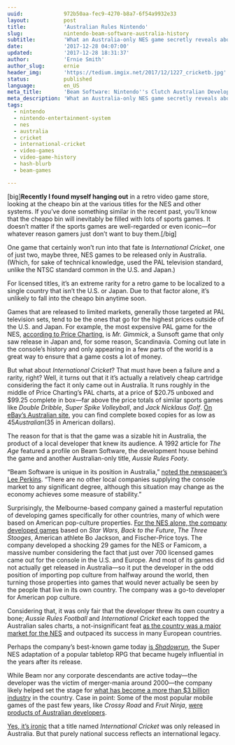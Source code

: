 ```yaml
---
uuid:             972b50aa-fec9-4270-b8a7-6f54a9932e33
layout:           post
title:            'Australian Rules Nintendo'
slug:             nintendo-beam-software-australia-history
subtitle:         'What an Australia-only NES game secretly reveals about many of the early Nintendo games that came out in the United States.'
date:             '2017-12-28 04:07:00'
updated:          '2017-12-28 18:31:37'
author:           'Ernie Smith'
author_slug:      ernie
header_img:       'https://tedium.imgix.net/2017/12/1227_cricketb.jpg'
status:           published
language:         en_US
meta_title:       'Beam Software: Nintendo''s Clutch Australian Developer'
meta_description: 'What an Australia-only NES game secretly reveals about many of the early Nintendo games that came out in the United States.'
tags:
  - nintendo
  - nintendo-entertainment-system
  - nes
  - australia
  - cricket
  - international-cricket
  - video-games
  - video-game-history
  - hash-blurb
  - beam-games

---
```


[big]**Recently I found myself hanging out** in a retro video game store, looking at the cheapo bin at the various titles for the NES and other systems. If you’ve done something similar in the recent past, you’ll know that the cheapo bin will inevitably be filled with lots of sports games. It doesn’t matter if the sports games are well-regarded or even iconic—for whatever reason gamers just don’t want to buy them.[/big]

One game that certainly won’t run into that fate is *International Cricket*, one of just two, maybe three, NES games to be released only in Australia. (Which, for sake of technical knowledge, used the PAL television standard, unlike the NTSC standard common in the U.S. and Japan.)

For licensed titles, it’s an extreme rarity for a retro game to be localized to a single country that isn’t the U.S. or Japan. Due to that factor alone, it’s unlikely to fall into the cheapo bin anytime soon.

Games that are released to limited markets, generally those targeted at PAL television sets, tend to be the ones that go for the highest prices outside of the U.S. and Japan. For example, the most expensive PAL game for the NES, [according to Price Charting](https://www.pricecharting.com/game/pal-nes/mr-gimmick), is *Mr. Gimmick*, a Sunsoft game that only saw release in Japan and, for some reason, Scandinavia. Coming out late in the console’s history and only appearing in a few parts of the world is a great way to ensure that a game costs a lot of money.

But what about *International Cricket*? That must have been a failure and a rarity, right? Well, it turns out that it it’s actually a relatively cheap cartridge considering the fact it only came out in Australia. It runs roughly in the middle of Price Charting’s PAL charts, at a price of $20.75 unboxed and $99.25 complete in box—far above the price totals of similar sports games like *Double Dribble*, *Super Spike Volleyball*, and *Jack Nicklaus Golf*. [On eBay’s Australian site](https://www.ebay.com.au/sch/i.html?_from=R40&_trksid=p2380057.m570.l1313.TR0.TRC0.H0.X"international+cricket"+nes.TRS0&_nkw="international+cricket"+nes&_sacat=0), you can find complete boxed copies for as low as $45 Australian ($35 in American dollars).

The reason for that is that the game was a sizable hit in Australia, the product of a local developer that knew its audience. A 1992 article for *The Age* featured a profile on Beam Software, the development house behind the game and another Australian-only title, *Aussie Rules Footy*.

“Beam Software is unique in its position in Australia,” [noted the newspaper’s Lee Perkins](https://www.newspapers.com/clip/16059858/beam_software_profile/). “There are no other local companies supplying the console market to any significant degree, although this situation may change as the economy achieves some measure of stability.”

Surprisingly, the Melbourne-based company gained a masterful reputation of developing games specifically for other countries, many of which were based on American pop-culture properties. [For the NES alone, the company developed games](http://gdri.smspower.org/wiki/index.php/Beam_Software) based on *Star Wars*, *Back to the Future*, *The Three Stooges*, American athlete Bo Jackson, and Fischer-Price toys. The company developed a shocking 29 games for the NES or Famicom, a massive number considering the fact that just over 700 licensed games came out for the console in the U.S. and Europe. And most of its games did not actually get released in Australia—so it put the developer in the odd position of importing pop culture from halfway around the world, then turning those properties into games that would never actually be seen by the people that live in its own country. The company was a go-to developer for American pop culture.

Considering that, it was only fair that the developer threw its own country a bone; *Aussie Rules Football* and *International Cricket* each topped the Australian sales charts, a not-insignificant feat [as the country was a major market for the NES](https://books.google.com/books?id=b_N5FzzD3hsC&pg=PT521) and outpaced its success in many European countries.

Perhaps the company’s best-known game today [is *Shadowrun*](http://www.nintendolife.com/reviews/2009/08/shadowrun_retro), the Super NES adaptation of a popular tabletop RPG that became hugely influential in the years after its release.

While Beam nor any corporate descendants are active today—the developer was the victim of merger-mania around 2000—the company likely helped set the stage for [what has become a more than $3 billion industry](https://www.kotaku.com.au/2017/02/australias-gaming-industry-generated-almost-3-billion-in-revenue-last-year/) in the country. Case in point: Some of the most popular mobile games of the past few years, like *Crossy Road* and *Fruit Ninja*, [were products of Australian developers](http://www.smh.com.au/technology/games/wheres-governments-support-for-australias-worldclass-video-game-industry-20170530-gwgujg.html).

[Yes, it’s ironic](https://twitter.com/ShortFormErnie/status/945524435200724992) that a title named *International Cricket* was only released in Australia. But that purely national success reflects an international legacy.
